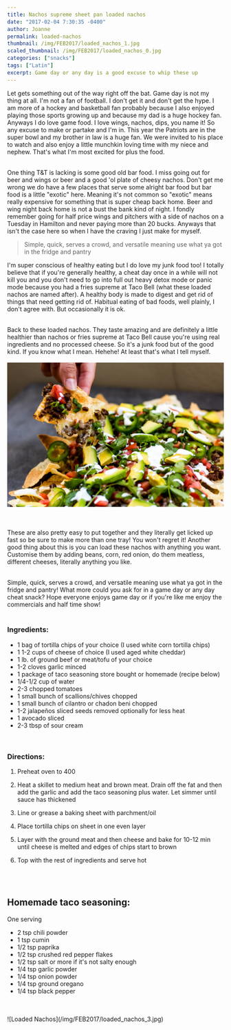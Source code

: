 ```yaml
---
title: Nachos supreme sheet pan loaded nachos
date: "2017-02-04 7:30:35 -0400"
author: Joanne
permalink: loaded-nachos
thumbnail: /img/FEB2017/loaded_nachos_1.jpg
scaled_thumbnail: /img/FEB2017/loaded_nachos_0.jpg
categories: ["snacks"]
tags: ["Latin"]
excerpt: Game day or any day is a good excuse to whip these up
---
```


Let gets something out of the way right off the bat. Game day is not my thing at all.  I'm not a fan of football. I don't get it and don't get the hype. I am more of a hockey and basketball fan probably because I also enjoyed playing those sports growing up and because my dad is a huge hockey fan. Anyways I do love game food.  I love wings, nachos, dips, you name it! So any excuse to make or partake and I'm in. This year the Patriots are in the super bowl and my brother in law is a huge fan.  We were invited to his place to watch and also enjoy a little munchkin loving time with my niece and nephew. That's what I'm most excited for plus the food.  
<br>

One thing T&T is lacking is some good old bar food. I miss going out for beer and wings or beer and a good 'ol plate of cheesy nachos. Don't get me wrong we do have a few places that serve some alright bar food but bar food is a little "exotic" here.  Meaning it's not common so "exotic" means really expensive for something that is super cheap back home.  Beer and wing night back home is not a bust the bank kind of night. I fondly remember going for half price wings and pitchers with a side of nachos on a Tuesday in Hamilton and never paying more than 20 bucks. Anyways that isn't the case here so when I have the craving I just make for myself.

> Simple, quick, serves a crowd, and versatile meaning use what ya got in the fridge and pantry

I'm super conscious of healthy eating but I do love my junk food too! I totally believe that if you're generally healthy, a cheat day once in a while will not kill you and you don't need to go into full out heavy detox mode or panic mode because you had a fries supreme at Taco Bell (what these loaded nachos are named after).  A healthy body is made to digest and get rid of things that need getting rid of.  Habitual eating of bad foods, well plainly, I don't agree with. But occasionally it is ok.
<br>
<br>

Back to these loaded nachos. They taste amazing and are definitely a little healthier than nachos or fries supreme at Taco Bell cause you're using real ingredients and no processed cheese. So it's a junk food but of the good kind.  If you know what I mean.  Hehehe! At least that's what I tell myself.
<br>
<br>
![Loaded Nachos](/img/FEB2017/loaded_nachos_2.jpg)  
<br>
<br>

These are also pretty easy to put together and they literally get licked up fast so be sure to make more than one tray! You won't regret it! Another good thing about this is you can load these nachos with anything you want. Customise them by adding beans, corn, red onion, do them meatless, different cheeses, literally anything you like.  
<br>

Simple, quick, serves a crowd, and versatile meaning use what ya got in the fridge and pantry! What more could you ask for in a game day or any day cheat snack? Hope everyone enjoys game day or if you're like me enjoy the commercials and half time show!
<br>
<br>

### Ingredients:

* 1 bag of tortilla chips of your choice (I used white corn tortilla chips)
* 1 1-2 cups of cheese of choice (I used aged white cheddar)
* 1 lb. of ground beef or meat/tofu of your choice
* 1-2 cloves garlic minced
* 1 package of taco seasoning store bought or homemade (recipe below)
* 1/4-1/2 cup of water
* 2-3 chopped tomatoes
* 1 small bunch of scallions/chives chopped
* 1 small bunch of cilantro or chadon beni chopped
* 1-2 jalapeños sliced seeds removed optionally for less heat
* 1 avocado sliced
* 2-3 tbsp of sour cream
<br>

### Directions:

1. Preheat oven to 400

1. Heat a skillet to medium heat and brown meat. Drain off the fat and then add the garlic and add the taco seasoning plus water. Let simmer until sauce has thickened

1. Line or grease a baking sheet with parchment/oil

1. Place tortilla chips on sheet in one even layer

1. Layer with the ground meat and then cheese and bake for 10-12 min until cheese is melted and edges of chips start to brown

1. Top with the rest of ingredients and serve hot
<br>
<br>

## Homemade taco seasoning:
One serving

* 2 tsp chili powder
* 1 tsp cumin
* 1/2 tsp paprika
* 1/2 tsp crushed red pepper flakes
* 1/2 tsp salt or more if it's not salty enough
* 1/4 tsp garlic powder
* 1/4 tsp onion powder
* 1/4 tsp ground oregano
* 1/4 tsp black pepper

<br>
<br>
![Loaded Nachos](/img/FEB2017/loaded_nachos_3.jpg)

